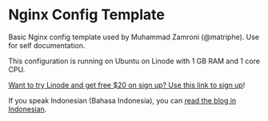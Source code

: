 # Nginx Config Template

Basic Nginx config template used by Muhammad Zamroni (@matriphe). Use for self documentation.

This configuration is running on Ubuntu on Linode with 1 GB RAM and 1 core CPU.

[Want to try Linode and get free $20 on sign up? Use this link to sign up](https://www.linode.com/?r=9f7016d8beaa8116ef36efbc5a2f3db7834f17ba)!

If you speak Indonesian (Bahasa Indonesia), you can [read the blog in Indonesian](https://matriphe.com/2017/04/02/konfigurasi-dan-optimasi-nginx.html).
